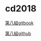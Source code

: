 # cd2018
<p><a href="https://www.gitbook.com/book/s40523220/cd2018/details">第八組gitbook</a></p>
<p><a href="https://github.com/s40523220/cd2018/blob/gh-pages/w5">第八組github</a></p>
